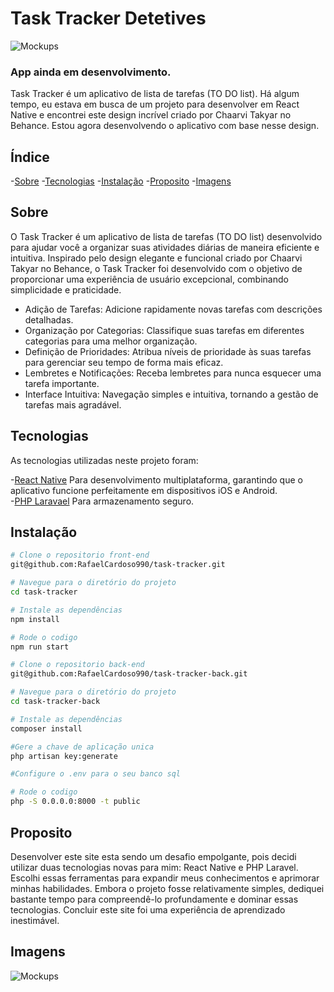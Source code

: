 # Task Tracker Detetives

![Mockups](https://mir-s3-cdn-cf.behance.net/project_modules/1400/207abf201001979.666c05c7aaff9.png)

### App ainda em desenvolvimento.

Task Tracker é um aplicativo de lista de tarefas (TO DO list). Há algum tempo, eu estava em busca de um projeto para desenvolver em React Native e encontrei este design incrível criado por Chaarvi Takyar no Behance. Estou agora desenvolvendo o aplicativo com base nesse design.

## Índice

-[Sobre](#sobre)
-[Tecnologias](#tecnologias)
-[Instalação](#instalação)
-[Proposito](#proposito)
-[Imagens](#imagens)

## Sobre

O Task Tracker é um aplicativo de lista de tarefas (TO DO list) desenvolvido para ajudar você a organizar suas atividades diárias de maneira eficiente e intuitiva. Inspirado pelo design elegante e funcional criado por Chaarvi Takyar no Behance, o Task Tracker foi desenvolvido com o objetivo de proporcionar uma experiência de usuário excepcional, combinando simplicidade e praticidade.

- Adição de Tarefas: Adicione rapidamente novas tarefas com descrições detalhadas.
- Organização por Categorias: Classifique suas tarefas em diferentes categorias para uma melhor organização.
- Definição de Prioridades: Atribua níveis de prioridade às suas tarefas para gerenciar seu tempo de forma mais eficaz.
- Lembretes e Notificações: Receba lembretes para nunca esquecer uma tarefa importante.
- Interface Intuitiva: Navegação simples e intuitiva, tornando a gestão de tarefas mais agradável.

## Tecnologias

As tecnologias utilizadas neste projeto foram:

-[React Native](https://reactnative.dev) Para desenvolvimento multiplataforma, garantindo que o aplicativo funcione perfeitamente em dispositivos iOS e Android. <br/>
-[PHP Laravael](https://laravel.com/) Para armazenamento seguro.

## Instalação 
```bash
# Clone o repositorio front-end
git@github.com:RafaelCardoso990/task-tracker.git

# Navegue para o diretório do projeto
cd task-tracker

# Instale as dependências
npm install

# Rode o codigo
npm run start
```
```bash
# Clone o repositorio back-end
git@github.com:RafaelCardoso990/task-tracker-back.git

# Navegue para o diretório do projeto
cd task-tracker-back

# Instale as dependências
composer install

#Gere a chave de aplicação unica
php artisan key:generate

#Configure o .env para o seu banco sql

# Rode o codigo
php -S 0.0.0.0:8000 -t public
```
## Proposito

Desenvolver este site esta sendo um desafio empolgante, pois decidi utilizar duas tecnologias novas para mim: React Native e PHP Laravel. Escolhi essas ferramentas para expandir meus conhecimentos e aprimorar minhas habilidades. Embora o projeto fosse relativamente simples, dediquei bastante tempo para compreendê-lo profundamente e dominar essas tecnologias. Concluir este site foi uma experiência de aprendizado inestimável.


## Imagens

![Mockups](https://mir-s3-cdn-cf.behance.net/project_modules/1400/a8110d201001979.666bf4ab86754.png)

